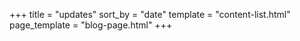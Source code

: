 +++
title = "updates"
sort_by = "date"
template = "content-list.html"
page_template = "blog-page.html"
+++